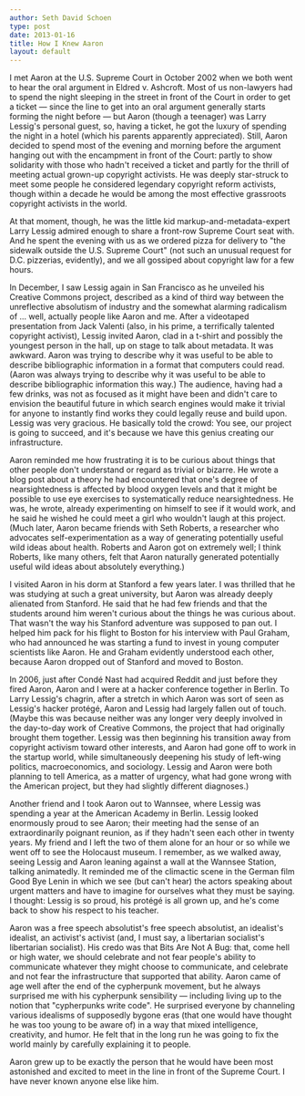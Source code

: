 ```yaml
---
author: Seth David Schoen
type: post
date: 2013-01-16
title: How I Knew Aaron
layout: default
---
```



I met Aaron at the U.S. Supreme Court in October 2002 when we both went to
hear the oral argument in Eldred v. Ashcroft.  Most of us non-lawyers had
to spend the night sleeping in the street in front of the Court in order
to get a ticket — since the line to get into an oral argument generally
starts forming the night before — but Aaron (though a teenager) was Larry
Lessig's personal guest, so, having a ticket, he got the luxury of spending
the night in a hotel (which his parents apparently appreciated).  Still,
Aaron decided to spend most of the evening and morning before the argument
hanging out with the encampment in front of the Court: partly to show
solidarity with those who hadn't received a ticket and partly for the thrill
of meeting actual grown-up copyright activists.  He was deeply star-struck
to meet some people he considered legendary copyright reform activists,
though within a decade he would be among the most effective grassroots
copyright activists in the world.

At that moment, though, he was the little kid markup-and-metadata-expert
Larry Lessig admired enough to share a front-row Supreme Court seat
with.  And he spent the evening with us as we ordered pizza for delivery
to "the sidewalk outside the U.S. Supreme Court" (not such an unusual
request for D.C. pizzerias, evidently), and we all gossiped about
copyright law for a few hours.

In December, I saw Lessig again in San Francisco as he unveiled his
Creative Commons project, described as a kind of third way between the
unreflective absolutism of industry and the somewhat alarming radicalism
of ... well, actually people like Aaron and me.  After a videotaped
presentation from Jack Valenti (also, in his prime, a terrifically
talented copyright activist), Lessig invited Aaron, clad in a t-shirt
and possibly the youngest person in the hall, up on stage to talk about
metadata.  It was awkward.  Aaron was trying to describe why it was
useful to be able to describe bibliographic information in a format
that computers could read.  (Aaron was always trying to describe why it
was useful to be able to describe bibliographic information this way.)
The audience, having had a few drinks, was not as focused as it might
have been and didn't care to envision the beautiful future in which
search engines would make it trivial for anyone to instantly find works
they could legally reuse and build upon.  Lessig was very gracious.  He
basically told the crowd: You see, our project is going to succeed, and
it's because we have this genius creating our infrastructure.

Aaron reminded me how frustrating it is to be curious about things
that other people don't understand or regard as trivial or bizarre.
He wrote a blog post about a theory he had encountered that one's
degree of nearsightedness is affected by blood oxygen levels and that it
might be possible to use eye exercises to systematically reduce
nearsightedness.  He was, he wrote, already experimenting on himself to
see if it would work, and he said he wished he could meet a girl who
wouldn't laugh at this project.  (Much later, Aaron became friends
with Seth Roberts, a researcher who advocates self-experimentation as
a way of generating potentially useful wild ideas about health.  Roberts
and Aaron got on extremely well; I think Roberts, like many others, felt
that Aaron naturally generated potentially useful wild ideas about
absolutely everything.)

I visited Aaron in his dorm at Stanford a few years later.  I was
thrilled that he was studying at such a great university, but Aaron was
already deeply alienated from Stanford.  He said that he had few friends
and that the students around him weren't curious about the things he was
curious about.  That wasn't the way his Stanford adventure was supposed
to pan out.  I helped him pack for his flight to Boston for his interview
with Paul Graham, who had announced he was starting a fund to invest in
young computer scientists like Aaron.  He and Graham evidently understood
each other, because Aaron dropped out of Stanford and moved to Boston.

In 2006, just after Condé Nast had acquired Reddit and just before
they fired Aaron, Aaron and I were at a hacker conference together in
Berlin.  To Larry Lessig's chagrin, after a stretch in which Aaron was
sort of seen as Lessig's hacker protégé, Aaron and Lessig had largely
fallen out of touch.  (Maybe this was because neither was any longer
very deeply involved in the day-to-day work of Creative Commons, the
project that had originally brought them together.  Lessig was then
beginning his transition away from copyright activism toward other
interests, and Aaron had gone off to work in the startup world, while
simultaneously deepening his study of left-wing politics, macroeconomics,
and sociology.  Lessig and Aaron were both planning to tell America, as a
matter of urgency, what had gone wrong with the American project, but they
had slightly different diagnoses.)

Another friend and I took Aaron out to Wannsee, where Lessig was spending
a year at the American Academy in Berlin.  Lessig looked enormously proud
to see Aaron; their meeting had the sense of an extraordinarily poignant
reunion, as if they hadn't seen each other in twenty years.  My friend and
I left the two of them alone for an hour or so while we went off to see the
Holocaust museum.  I remember, as we walked away, seeing Lessig and Aaron
leaning against a wall at the Wannsee Station, talking animatedly.  It
reminded me of the climactic scene in the German film Good Bye Lenin in
which we see (but can't hear) the actors speaking about urgent matters
and have to imagine for ourselves what they must be saying.  I thought:
Lessig is so proud, his protégé is all grown up, and he's come back to
show his respect to his teacher.

Aaron was a free speech absolutist's free speech absolutist, an
idealist's idealist, an activist's activist (and, I must say, a
libertarian socialist's libertarian socialist).  His credo was that
Bits Are Not A Bug: that, come hell or high water, we should celebrate
and not fear people's ability to communicate whatever they might choose
to communicate, and celebrate and not fear the infrastructure that
supported that ability.  Aaron came of age well after the end of the
cypherpunk movement, but he always surprised me with his cypherpunk
sensibility — including living up to the notion that "cypherpunks write
code".  He surprised everyone by channeling various idealisms of
supposedly bygone eras (that one would have thought he was too young to
be aware of) in a way that mixed intelligence, creativity, and humor.
He felt that in the long run he was going to fix the world mainly by
carefully explaining it to people.

Aaron grew up to be exactly the person that he would have been most
astonished and excited to meet in the line in front of the Supreme Court.
I have never known anyone else like him.
